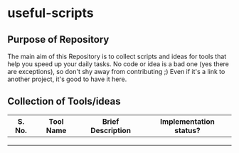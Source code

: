 # useful-scripts

## Purpose of Repository
The main aim of this Repository is to collect scripts and ideas for tools that help you speed up your daily tasks. No code or idea is a bad one (yes there are exceptions), so don't shy away from contributing ;) Even if it's a link to another project, it's good to have it here. 


## Collection of Tools/ideas

| **S. No.** | **Tool Name** | **Brief Description** | **Implementation status?** |
|------------|---------------|-----------------------|----------------------------|
|            |               |                       |                            |
|            |               |                       |                            |
|            |               |                       |                            |

